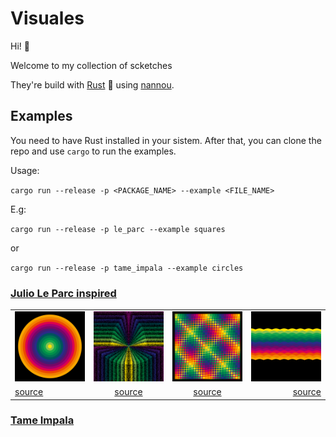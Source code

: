 # Visuales

Hi! 👋

Welcome to my collection of scketches

They're build with [Rust](https://www.rust-lang.org/learn/get-started) 🦀 using [nannou](https://nannou.cc/).

## Examples

You need to have Rust installed in your sistem. After that, you can clone the repo and use `cargo` to run the examples.

Usage:

`cargo run --release -p <PACKAGE_NAME> --example <FILE_NAME>`

E.g:

`cargo run --release -p le_parc --example squares`  

or

`cargo run --release -p tame_impala --example circles`  

### [Julio Le Parc inspired](./le_parc/Readme.md)

|                                          |                                            |                                          |                                      |
| ---------------------------------------- | :----------------------------------------: | :--------------------------------------: | -----------------------------------: |
| ![Circles](./le_parc/images/circles.gif) | ![Parables](./le_parc/images/parables.gif) | ![Squares](./le_parc/images/squares.gif) | ![Waves](./le_parc/images/waves.gif) |
| [source](./le_parc/circles.rs)           | [source](./le_parc/parables.rs)            | [source](./le_parc/squares.rs)           | [source](./le_parc/waves.rs)         |

### [Tame Impala](./tame_impala/Readme.md)

